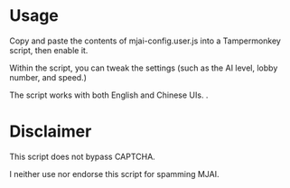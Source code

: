 # Usage

Copy and paste the contents of mjai-config.user.js into a Tampermonkey script, then enable it.

Within the script, you can tweak the settings (such as the AI level, lobby number, and speed.)

The script works with both English and Chinese UIs.
.

# Disclaimer

This script does not bypass CAPTCHA.

I neither use nor endorse this script for spamming MJAI.
